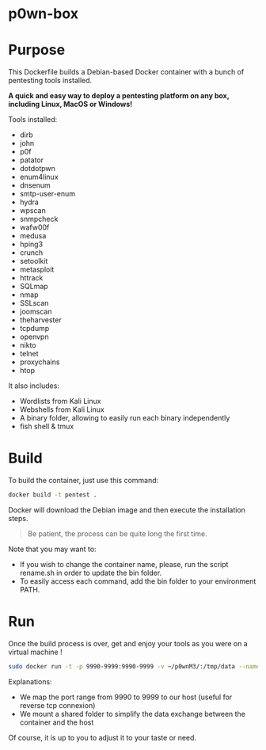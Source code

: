# p0wn-box

# Purpose

This Dockerfile builds a Debian-based Docker container with a bunch of pentesting tools installed.

**A quick and easy way to deploy a pentesting platform on any box, including Linux, MacOS or Windows!**

Tools installed:

- dirb
- john
- p0f
- patator
- dotdotpwn
- enum4linux
- dnsenum
- smtp-user-enum
- hydra
- wpscan
- snmpcheck
- wafw00f
- medusa
- hping3
- crunch
- setoolkit
- metasploit
- httrack
- SQLmap
- nmap
- SSLscan
- joomscan
- theharvester
- tcpdump
- openvpn
- nikto
- telnet
- proxychains
- htop 

It also includes:

- Wordlists from Kali Linux
- Webshells from Kali Linux
- A binary folder, allowing to easily run each binary independently
- fish shell & tmux

# Build

To build the container, just use this command:

```bash
docker build -t pentest .
```

Docker will download the Debian image and then execute the installation steps.

> Be patient, the process can be quite long the first time.

Note that you may want to:

- If you wish to change the container name, please, run the script rename.sh in order to update the bin folder.
- To easily access each command, add the bin folder to your environment PATH.

# Run

Once the build process is over, get and enjoy your tools as you were on a virtual machine !

```bash
sudo docker run -t -p 9990-9999:9990-9999 -v ~/p0wnM3/:/tmp/data --name pentest pentest
```

Explanations:

- We map the port range from 9990 to 9999 to our host (useful for reverse tcp connexion)
- We mount a shared folder to simplify the data exchange between the container and the host

Of course, it is up to you to adjust it to your taste or need.
